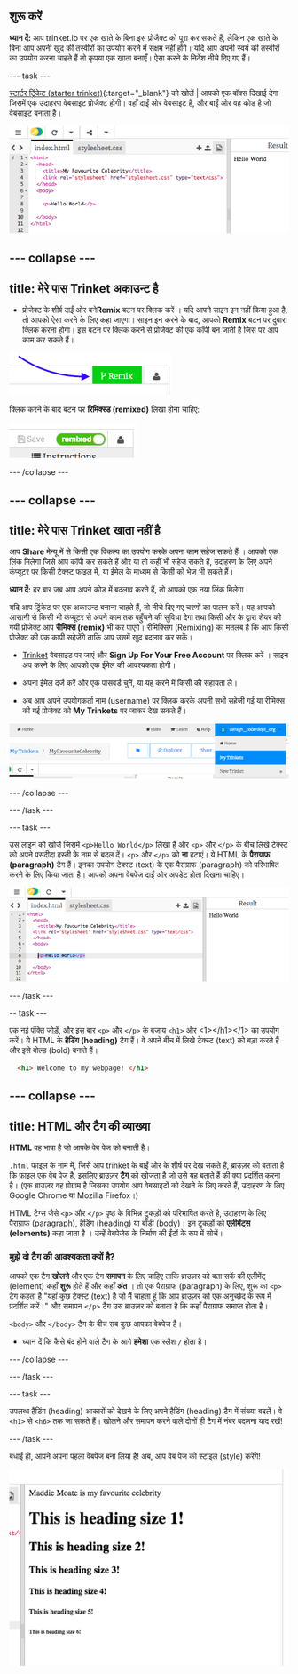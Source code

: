 ## शुरू करें

**ध्यान दें:** आप trinket.io पर एक खाते के बिना इस प्रोजैक्ट को पूरा कर सकते हैं, लेकिन एक खाते के बिना आप अपनी खुद की तस्वीरों का उपयोग करने में सक्षम नहीं होंगे। यदि आप अपनी स्वयं की तस्वीरों का उपयोग करना चाहते हैं तो कृपया एक खाता बनाएँ। ऐसा करने के निर्देश नीचे दिए गए हैं।

--- task ---

[स्टार्टर ट्रिंकेट (starter trinket)](http://dojo.soy/celebrity){:target="_blank"} को खोलें | आपको एक बॉक्स दिखाई देगा जिसमें एक उदाहरण वेबसाइट प्रोजैक्ट होगी। वहाँ दाईं ओर वेबसाइट है, और बाईं ओर वह कोड है जो वेबसाइट बनाता है।

![Trinket में वेब पेज और कोड है](images/htmlStarterTrinket.png)

--- collapse ---
---
title: मेरे पास Trinket अकाउन्ट है
---

- प्रोजेक्ट के शीर्ष दाईं ओर बने**Remix** बटन पर क्लिक करें । यदि आपने साइन इन नहीं किया हुआ है, तो आपको ऐसा करने के लिए कहा जाएगा। साइन इन करने के बाद, आपको **Remix** बटन पर दुबारा क्लिक करना होगा। इस बटन पर क्लिक करने से प्रोजेक्ट की एक कॉपी बन जाती है जिस पर आप काम कर सकते हैं।

![Remix बटन](images/tktRemixButtonArrow.png)

क्लिक करने के बाद बटन पर **रिमिक्स्ड (remixed)** लिखा होना चाहिए:

![बटन में अब "remixed" लिखा होगा](images/tktRemixedSmall.png)

--- /collapse ---

--- collapse ---
---
title: मेरे पास Trinket खाता नहीं है
---

आप **Share** मेन्यू में से किसी एक विकल्प का उपयोग करके अपना काम सहेज सकते हैं । आपको एक लिंक मिलेगा जिसे आप कॉपी कर सकते हैं और या तो कहीं भी सहेज सकते हैं, उदाहरण के लिए अपने कंप्यूटर पर किसी टेक्स्ट फाइल में, या ईमेल के माध्यम से किसी को भेज भी सकते हैं।

**ध्यान दें:** हर बार जब आप अपने कोड में बदलाव करते हैं, तो आपको एक नया लिंक मिलेगा।

यदि आप ट्रिंकेट पर एक अकाउन्ट बनाना चाहते हैं, तो नीचे दिए गए चरणों का पालन करें। यह आपको आसानी से किसी भी कंप्यूटर से अपने काम तक पहुँचने की सुविधा देगा तथा किसी और के द्वारा शेयर की गयी प्रोजेक्ट आप **रीमिक्स (remix)** भी कर पाएंगे। रीमिक्सिंग (Remixing) का मतलब है कि आप किसी प्रोजेक्ट की एक कापी सहेजेंगे ताकि आप उसमें खुद बदलाव कर सकें।

- [Trinket](http://dojo.soy/trinket) वेबसाइट पर जाएं और **Sign Up For Your Free Account** पर क्लिक करें । साइन अप करने के लिए आपको एक ईमेल की आवश्यकता होगी।

- अपना ईमेल दर्ज करें और एक पासवर्ड चुनें, या यह करने में किसी की सहायता ले।

- अब आप अपने उपयोगकर्ता नाम (username) पर क्लिक करके अपनी सभी सहेजी गई या रीमिक्स की गई प्रोजेक्ट को **My Trinkets** पर जाकर देख सकते हैं।

!["My Trinkets" मेन्यू आइटम्स](images/myTrinketsMenu.png)

--- /collapse ---

--- /task ---

--- task ---

उस लाइन को खोजें जिसमें `<p>Hello World</p>` लिखा है और `<p>` और `</p>` के बीच लिखे टेक्स्ट को अपने पसंदीदा हस्ती के नाम से बदल दें। `<p>` और `</p>` को **ना** हटाएं। ये HTML के **पैराग्राफ (paragraph)** टैग हैं। इनका उपयोग टेक्स्ट (text) के एक पैराग्राफ (paragraph) को परिभाषित करने के लिए किया जाता है। आपको अपना वेबपेज दाईं ओर अपडेट होता दिखना चाहिए।

![आपके कोड में Hello World](images/helloWorldLine.png "Hello World")

--- /task ---

-- task ---

एक नई पंक्ति जोड़ें, और इस बार `<p>` और `</p>` के बजाय `<h1>` और <1>&lt;/h1&gt;</1> का उपयोग करें। ये HTML के **हैडिंग (heading)** टैग हैं। वे अपने बीच में लिखे टेक्स्ट (text) को बड़ा करते हैं और इसे बोल्ड (bold) बनाते हैं।

```html
  <h1> Welcome to my webpage! </h1>
```

--- collapse ---
---
title: HTML और टैग की व्याख्या
---

**HTML** वह भाषा है जो आपके वेब पेज को बनाती है।

`.html` फाइल के नाम में, जिसे आप trinket के बाईं ओर के शीर्ष पर देख सकते हैं, ब्राउज़र को बताता है कि फाइल एक वेब पेज है, इसलिए ब्राउज़र **टैग** को खोजता है जो उसे यह बताते हैं की क्या प्रदर्शित करना है। (एक ब्राउज़र वह प्रोग्राम है जिसका उपयोग आप वेबसाइटों को देखने के लिए करते हैं, उदाहरण के लिए Google Chrome या Mozilla Firefox।)

HTML टैग्स जैसे `<p>` और `</p>` पृष्ठ के विभिन्न टुकड़ों को परिभाषित करते है, उदाहरण के लिए पैराग्राफ (paragraph), हैडिंग (heading) या बॉडी (body)। इन टुकड़ों को **एलीमेंट्स (elements)** कहा जाता है । उन्हें वेबपेजेस के निर्माण की ईंटों के रूप में सोचें।

### मुझे दो टैग की आवश्यकता क्यों है?
आपको एक टैग **खोलने** और एक टैग **समापन** के लिए चाहिए ताकि ब्राउज़र को बता सकें की एलीमेंट् (element) कहाँ **शुरू** होते हैं और कहाँ **अंत** । तो एक पैराग्राफ (paragraph) के लिए, शुरू का `<p>` टैग कहता है "यहां कुछ टेक्स्ट (text) है जो मैं चाहता हूं कि आप ब्राउज़र को एक अनुच्छेद के रूप में प्रदर्शित करें।" और समापन `</p>` टैग उस ब्राउज़र को बताता है कि कहाँ पैराग्राफ समाप्त होता है।

`<body>` और `</body>` टैग के बीच सब कुछ आपका वेबपेज है।

- ध्यान दें कि कैसे बंद होने वाले टैग के आगे **हमेशा** एक स्लैश `/` होता है।

--- /collapse ---

--- /task ---

--- task ---

उपलब्ध हैडिंग (heading) आकारों को देखने के लिए अपने हैडिंग (heading) टैग में संख्या बदलें। वे `<h1>` से `<h6>` तक जा सकते हैं। खोलने और समापन करने वाले दोनों ही टैग में नंबर बदलना याद रखें!

--- /task ---

बधाई हो, आपने अपना पहला वेबपेज बना लिया है! अब, आप वेब पेज को स्टाइल (style) करेंगे!

![इस स्तर पर वेबसाइट का उदाहरण](images/step2eg.png)
